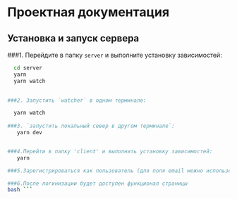 # Проектная документация

## Установка и запуск сервера

###1. Перейдите в папку `server` и выполните установку зависимостей:
 ```bash
   cd server
   yarn
   yarn watch

    
 ###2. Запустить `watcher` в одном терминале:

   yarn watch
   
###3. `запустить локальный север в другом терминале`:
    yarn dev


###4.Перейти в папку 'client' и выполнить установку зависимостей:
    yarn

###5.Зарегистрироваться как пользователь (для поля email можно использовать любую строку содержащуюю @mail)

###6.После логинизации будет доступен функционал страницы
bash ```

